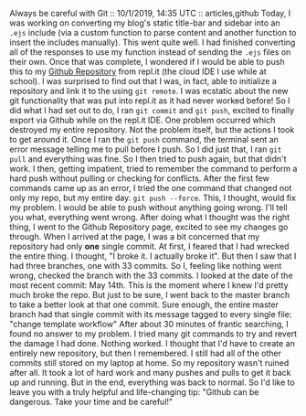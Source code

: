 Always be careful with Git :: 10/1/2019, 14:35 UTC :: articles,github
Today, I was working on converting my blog's static title-bar and sidebar into an `.ejs` include (via a custom function to parse content and another function to insert the includes manually). This went quite well. I had finished converting all of the responses to use my function instead of sending the `.ejs` files on their own. Once that was complete, I wondered if I would be able to push this to my [Github Repository](https://github.com/Vandesm14/blog/) from repl.it (the cloud IDE I use while at school). I was surprised to find out that I was, in fact, able to initialize a repository and link it to the using `git remote`. I was ecstatic about the new git functionality that was put into repl.it as it had never worked before! So I did what I had set out to do, I ran `git commit` and `git push`, excited to finally export via Github while on the repl.it IDE. One problem occurred which destroyed my entire repository. Not the problem itself, but the actions I took to get around it.
Once I ran the `git push` command, the terminal sent an error message telling me to pull before I push. So I did just that, I ran `git pull` and everything was fine. So I then tried to push again, but that didn't work. I then, getting impatient, tried to remember the command to perform a hard push without pulling or checking for conflicts. After the first few commands came up as an error, I tried the one command that changed not only my repo, but my entire day. `git push --force`. This, I thought, would fix my problem. I would be able to push without anything going wrong. I'll tell you what, everything went wrong. After doing what I thought was the right thing, I went to the Github Repository page, excited to see my changes go through. When I arrived at the page, I was a bit concerned that my repository had only **one** single commit. At first, I feared that I had wrecked the entire thing. I thought, "I broke it. I actually broke it". But then I saw that I had three branches, one with 33 commits. So I, feeling like nothing went wrong, checked the branch with the 33 commits. I looked at the date of the most recent commit: May 14th. This is the moment where I knew I'd pretty much broke the repo. But just to be sure, I went back to the master branch to take a better look at that one commit. Sure enough, the entire master branch had that single commit with its message tagged to every single file: "change template workflow"
After about 30 minutes of frantic searching, I found no answer to my problem. I tried many git commands to try and revert the damage I had done. Nothing worked. I thought that I'd have to create an entirely new repository, but then I remembered. I still had all of the other commits still stored on my laptop at home. So my repository wasn't ruined after all. It took a lot of hard work and many pushes and pulls to get it back up and running. But in the end, everything was back to normal.
So I'd like to leave you with a truly helpful and life-changing tip: "Github can be dangerous. Take your time and be careful!"